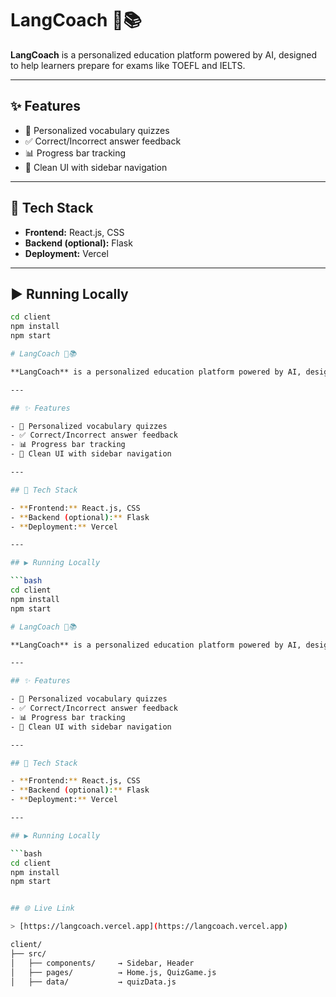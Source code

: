 # LangCoach 🧠📚

**LangCoach** is a personalized education platform powered by AI, designed to help learners prepare for exams like TOEFL and IELTS.

---

## ✨ Features

- 🎯 Personalized vocabulary quizzes
- ✅ Correct/Incorrect answer feedback
- 📊 Progress bar tracking
- 📘 Clean UI with sidebar navigation

---

## 🔧 Tech Stack

- **Frontend:** React.js, CSS
- **Backend (optional):** Flask
- **Deployment:** Vercel

---

## ▶️ Running Locally

```bash
cd client
npm install
npm start

# LangCoach 🧠📚

**LangCoach** is a personalized education platform powered by AI, designed to help learners prepare for exams like TOEFL and IELTS.

---

## ✨ Features

- 🎯 Personalized vocabulary quizzes
- ✅ Correct/Incorrect answer feedback
- 📊 Progress bar tracking
- 📘 Clean UI with sidebar navigation

---

## 🔧 Tech Stack

- **Frontend:** React.js, CSS
- **Backend (optional):** Flask
- **Deployment:** Vercel

---

## ▶️ Running Locally

```bash
cd client
npm install
npm start

# LangCoach 🧠📚

**LangCoach** is a personalized education platform powered by AI, designed to help learners prepare for exams like TOEFL and IELTS.

---

## ✨ Features

- 🎯 Personalized vocabulary quizzes
- ✅ Correct/Incorrect answer feedback
- 📊 Progress bar tracking
- 📘 Clean UI with sidebar navigation

---

## 🔧 Tech Stack

- **Frontend:** React.js, CSS
- **Backend (optional):** Flask
- **Deployment:** Vercel

---

## ▶️ Running Locally

```bash
cd client
npm install
npm start


## 🌐 Live Link

> [https://langcoach.vercel.app](https://langcoach.vercel.app)

client/
├── src/
│   ├── components/     → Sidebar, Header
│   ├── pages/          → Home.js, QuizGame.js
│   ├── data/           → quizData.js
